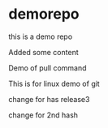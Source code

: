 # demorepo
this is a demo repo

Added some content

Demo of pull command

This is for linux demo of git

change for has release3

change for 2nd hash
